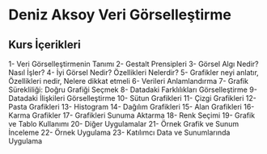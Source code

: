 # Deniz Aksoy Veri Görselleştirme
## Kurs İçerikleri
1- Veri Görselleştirmenin Tanımı
2- Gestalt Prensipleri
3- Görsel Algı Nedir? Nasıl İşler?
4- İyi Görsel Nedir? Özellikleri Nelerdir?
5- Grafikler neyi anlatır, Özellikleri nedir, Nelere dikkat etmeli
6- Verileri Anlamlandırma
7- Grafik Sürekliliği: Doğru Grafiği Seçmek
8- Datadaki Farklılıkları Görselleştirme
9- Datadaki İlişkileri Görselleştirme
10- Sütun Grafikleri
11- Çizgi Grafikleri
12- Pasta Grafikleri
13- Histogram
14- Dağılım Grafikleri
15- Alan Grafikleri
16- Karma Grafikler
17- Grafikleri Sunuma Aktarma
18- Renk Seçimi
19- Grafik ve Tablo Kullanımı
20- Diğer Uygulamalar
21- Örnek Grafik ve Sunum İnceleme
22- Örnek Uygulama
23- Katılımcı Data ve Sunumlarında Uygulama

